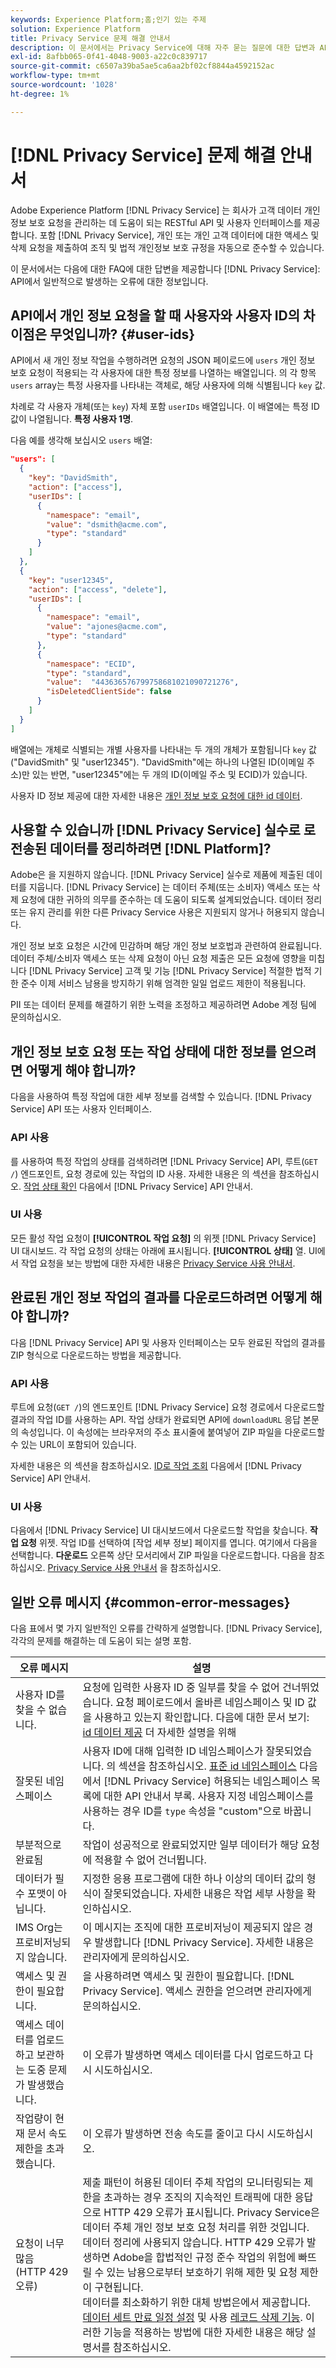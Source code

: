```yaml
---
keywords: Experience Platform;홈;인기 있는 주제
solution: Experience Platform
title: Privacy Service 문제 해결 안내서
description: 이 문서에서는 Privacy Service에 대해 자주 묻는 질문에 대한 답변과 API에서 일반적으로 발생하는 오류에 대한 정보를 제공합니다.
exl-id: 8afbb065-0f41-4048-9003-a22c0c839717
source-git-commit: c6507a39ba5ae5ca6aa2bf02cf8844a4592152ac
workflow-type: tm+mt
source-wordcount: '1028'
ht-degree: 1%

---
```


# [!DNL Privacy Service] 문제 해결 안내서

Adobe Experience Platform [!DNL Privacy Service] 는 회사가 고객 데이터 개인 정보 보호 요청을 관리하는 데 도움이 되는 RESTful API 및 사용자 인터페이스를 제공합니다. 포함 [!DNL Privacy Service], 개인 또는 개인 고객 데이터에 대한 액세스 및 삭제 요청을 제출하여 조직 및 법적 개인정보 보호 규정을 자동으로 준수할 수 있습니다.

이 문서에서는 다음에 대한 FAQ에 대한 답변을 제공합니다 [!DNL Privacy Service]: API에서 일반적으로 발생하는 오류에 대한 정보입니다.

## API에서 개인 정보 요청을 할 때 사용자와 사용자 ID의 차이점은 무엇입니까? {#user-ids}

API에서 새 개인 정보 작업을 수행하려면 요청의 JSON 페이로드에 `users` 개인 정보 보호 요청이 적용되는 각 사용자에 대한 특정 정보를 나열하는 배열입니다. 의 각 항목 `users` array는 특정 사용자를 나타내는 객체로, 해당 사용자에 의해 식별됩니다 `key` 값.

차례로 각 사용자 개체(또는 `key`) 자체 포함 `userIDs` 배열입니다. 이 배열에는 특정 ID 값이 나열됩니다. **특정 사용자 1명**.

다음 예를 생각해 보십시오 `users` 배열:

```json
"users": [
  {
    "key": "DavidSmith",
    "action": ["access"],
    "userIDs": [
      {
        "namespace": "email",
        "value": "dsmith@acme.com",
        "type": "standard"
      }
    ]
  },
  {
    "key": "user12345",
    "action": ["access", "delete"],
    "userIDs": [
      {
        "namespace": "email",
        "value": "ajones@acme.com",
        "type": "standard"
      },
      {
        "namespace": "ECID",
        "type": "standard",
        "value":  "443636576799758681021090721276",
        "isDeletedClientSide": false
      }
    ]
  }
]
```

배열에는 개체로 식별되는 개별 사용자를 나타내는 두 개의 개체가 포함됩니다 `key` 값(&quot;DavidSmith&quot; 및 &quot;user12345&quot;). &quot;DavidSmith&quot;에는 하나의 나열된 ID(이메일 주소)만 있는 반면, &quot;user12345&quot;에는 두 개의 ID(이메일 주소 및 ECID)가 있습니다.

사용자 ID 정보 제공에 대한 자세한 내용은 [개인 정보 보호 요청에 대한 id 데이터](identity-data.md).


## 사용할 수 있습니까 [!DNL Privacy Service] 실수로 로 전송된 데이터를 정리하려면 [!DNL Platform]?

Adobe은 을 지원하지 않습니다. [!DNL Privacy Service] 실수로 제품에 제출된 데이터를 지웁니다. [!DNL Privacy Service] 는 데이터 주체(또는 소비자) 액세스 또는 삭제 요청에 대한 귀하의 의무를 준수하는 데 도움이 되도록 설계되었습니다. 데이터 정리 또는 유지 관리를 위한 다른 Privacy Service 사용은 지원되지 않거나 허용되지 않습니다.

개인 정보 보호 요청은 시간에 민감하며 해당 개인 정보 보호법과 관련하여 완료됩니다. 데이터 주체/소비자 액세스 또는 삭제 요청이 아닌 요청 제출은 모든 요청에 영향을 미칩니다 [!DNL Privacy Service] 고객 및 기능 [!DNL Privacy Service] 적절한 법적 기한 준수 이제 서비스 남용을 방지하기 위해 엄격한 일일 업로드 제한이 적용됩니다.

PII 또는 데이터 문제를 해결하기 위한 노력을 조정하고 제공하려면 Adobe 계정 팀에 문의하십시오.

## 개인 정보 보호 요청 또는 작업 상태에 대한 정보를 얻으려면 어떻게 해야 합니까?

다음을 사용하여 특정 작업에 대한 세부 정보를 검색할 수 있습니다. [!DNL Privacy Service] API 또는 사용자 인터페이스.

### API 사용

를 사용하여 특정 작업의 상태를 검색하려면 [!DNL Privacy Service] API, 루트(`GET /`) 엔드포인트, 요청 경로에 있는 작업의 ID 사용. 자세한 내용은 의 섹션을 참조하십시오. [작업 상태 확인](api/privacy-jobs.md#check-the-status-of-a-job) 다음에서 [!DNL Privacy Service] API 안내서.

### UI 사용

모든 활성 작업 요청이 **[!UICONTROL 작업 요청]** 의 위젯 [!DNL Privacy Service] UI 대시보드. 각 작업 요청의 상태는 아래에 표시됩니다. **[!UICONTROL 상태]** 열. UI에서 작업 요청을 보는 방법에 대한 자세한 내용은 [Privacy Service 사용 안내서](ui/user-guide.md).

## 완료된 개인 정보 작업의 결과를 다운로드하려면 어떻게 해야 합니까?

다음 [!DNL Privacy Service] API 및 사용자 인터페이스는 모두 완료된 작업의 결과를 ZIP 형식으로 다운로드하는 방법을 제공합니다.

### API 사용

루트에 요청(`GET /`)의 엔드포인트 [!DNL Privacy Service] 요청 경로에서 다운로드할 결과의 작업 ID를 사용하는 API. 작업 상태가 완료되면 API에 `downloadURL` 응답 본문의 속성입니다. 이 속성에는 브라우저의 주소 표시줄에 붙여넣어 ZIP 파일을 다운로드할 수 있는 URL이 포함되어 있습니다.

자세한 내용은 의 섹션을 참조하십시오. [ID로 작업 조회](api/privacy-jobs.md#check-the-status-of-a-job) 다음에서 [!DNL Privacy Service] API 안내서.

### UI 사용

다음에서 [!DNL Privacy Service] UI 대시보드에서 다운로드할 작업을 찾습니다. **작업 요청** 위젯. 작업 ID를 선택하여 [작업 세부 정보] 페이지를 엽니다. 여기에서 다음을 선택합니다. **다운로드** 오른쪽 상단 모서리에서 ZIP 파일을 다운로드합니다. 다음을 참조하십시오. [Privacy Service 사용 안내서](ui/user-guide.md) 을 참조하십시오.

## 일반 오류 메시지 {#common-error-messages}

다음 표에서 몇 가지 일반적인 오류를 간략하게 설명합니다. [!DNL Privacy Service], 각각의 문제를 해결하는 데 도움이 되는 설명 포함.

| 오류 메시지 | 설명 |
| --- | --- |
| 사용자 ID를 찾을 수 없습니다. | 요청에 입력한 사용자 ID 중 일부를 찾을 수 없어 건너뛰었습니다. 요청 페이로드에서 올바른 네임스페이스 및 ID 값을 사용하고 있는지 확인합니다. 다음에 대한 문서 보기: [id 데이터 제공](./identity-data.md) 더 자세한 설명을 위해 |
| 잘못된 네임스페이스 | 사용자 ID에 대해 입력한 ID 네임스페이스가 잘못되었습니다. 의 섹션을 참조하십시오. [표준 id 네임스페이스](./api/appendix.md#standard-namespaces) 다음에서 [!DNL Privacy Service] 허용되는 네임스페이스 목록에 대한 API 안내서 부록. 사용자 지정 네임스페이스를 사용하는 경우 ID를 `type` 속성을 &quot;custom&quot;으로 바꿉니다. |
| 부분적으로 완료됨 | 작업이 성공적으로 완료되었지만 일부 데이터가 해당 요청에 적용할 수 없어 건너뜁니다. |
| 데이터가 필수 포맷이 아닙니다. | 지정한 응용 프로그램에 대한 하나 이상의 데이터 값의 형식이 잘못되었습니다. 자세한 내용은 작업 세부 사항을 확인하십시오. |
| IMS Org는 프로비저닝되지 않습니다. | 이 메시지는 조직에 대한 프로비저닝이 제공되지 않은 경우 발생합니다 [!DNL Privacy Service]. 자세한 내용은 관리자에게 문의하십시오. |
| 액세스 및 권한이 필요합니다. | 을 사용하려면 액세스 및 권한이 필요합니다. [!DNL Privacy Service]. 액세스 권한을 얻으려면 관리자에게 문의하십시오. |
| 액세스 데이터를 업로드하고 보관하는 도중 문제가 발생했습니다. | 이 오류가 발생하면 액세스 데이터를 다시 업로드하고 다시 시도하십시오. |
| 작업량이 현재 문서 속도 제한을 초과했습니다. | 이 오류가 발생하면 전송 속도를 줄이고 다시 시도하십시오. |
| 요청이 너무 많음<br>(HTTP 429 오류) | 제출 패턴이 허용된 데이터 주체 작업의 모니터링되는 제한을 초과하는 경우 조직의 지속적인 트래픽에 대한 응답으로 HTTP 429 오류가 표시됩니다. Privacy Service은 데이터 주체 개인 정보 보호 요청 처리를 위한 것입니다. 데이터 정리에 사용되지 않습니다. HTTP 429 오류가 발생하면 Adobe을 합법적인 규정 준수 작업의 위험에 빠뜨릴 수 있는 남용으로부터 보호하기 위해 제한 및 요청 제한이 구현됩니다.<br>데이터를 최소화하기 위한 대체 방법은에서 제공합니다. [데이터 세트 만료 일정 설정](../hygiene/ui/dataset-expiration.md) 및 사용 [레코드 삭제 기능](../hygiene/ui/record-delete.md). 이러한 기능을 적용하는 방법에 대한 자세한 내용은 해당 설명서를 참조하십시오. |
